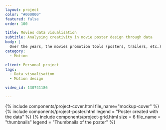 ```yaml
---
layout: project
color: "#000000"
featured: false
order: 100

title: Movies data visualisation
subtitle: Analysing creativity in movie poster design through data
body: |-
  Over the years, the movies promotion tools (posters, trailers, etc.) became formatted and began to suffer form a lack of creativity. Kinotype offers a new insight and addresses this issue through the lense of Science-fiction movies. These posters and trailers, generated by data collection, demonstrate this standardization.
category:
  - Motion

client: Personal project
tags: 
  - Data visualisation
  - Motion design

video_id: 130741186

---
```


<div class="section section--fullWidth">
  <div class="section__container">
    {% include components/project-cover.html file_name="mockup-cover" %}
  </div>
</div>

<div class="section">
  <div class="section__container">
    {% include components/project-poster.html
      legend = "Poster created with the data"
    %}
    {% include components/project-grid.html
      size = 6
      file_name = "thumbnails"
      legend = "Thumbnails of the poster"
    %}
  </div>
</div>
